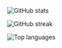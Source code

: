 ![GitHub stats](https://github-readme-stats.vercel.app/api?username=tkhapchaev&show_icons=true&include_all_commits=true&theme=graywhite)

![GitHub streak](https://github-readme-streak-stats.herokuapp.com/?user=tkhapchaev&theme=graywhite)

![Top languages](https://github-readme-stats.vercel.app/api/top-langs/?username=tkhapchaev&layout=compact&theme=graywhite)
